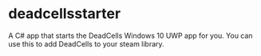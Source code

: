 # deadcellsstarter
A C# app that starts the DeadCells Windows 10 UWP app for you. You can use this to add DeadCells to your steam library.
